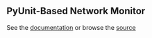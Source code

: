 PyUnit-Based Network Monitor
----------------------------

See the [documentation](raw/master/lib/config.xsd) or browse the
[source](blob/master/main.py)

